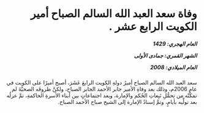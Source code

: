 <h1 dir="rtl">وفاة سعد العبد الله السالم الصباح أمير الكويت الرابع عشر .</h1>

<h5 dir="rtl">العام الهجري:  1429

الشهر القمري: جمادى الأولى

العام الميلادي: 2008</h5>

<p dir="rtl">سعد العبد الله السالم الصباح أميرُ دولةِ الكويت الرابعَ عَشَرَ، أصبح أميرًا على الكويت في عام 2006م، وذلك بعد وفاةِ الأمير جابر الأحمد الجابر الصباح، ولكنَّ ظروفَه الصحيَّةَ لم تمكِّنْه من تحمُّلِ تَبِعاتِ الحُكم والإمارة، وبعد اجتماعاتٍ بين أبناء الأسرةِ الحاكمةِ، تمَّ عزلُه بعد تولِّيه بأيامٍ، وتمَّ إسنادُ الإمارة إلى الشيخ صباح الأحمد الصباح.</p></br>
